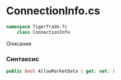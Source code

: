 
# ConnectionInfo.cs
```csharp
namespace TigerTrade.Tc  
    class ConnectionInfo
```

Описание

### Синтаксис
```csharp
public bool AllowMarketData { get; set; }
```
